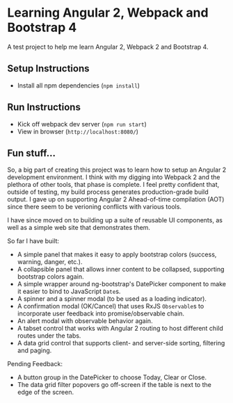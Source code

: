 # Learning Angular 2, Webpack and Bootstrap 4
A test project to help me learn Angular 2, Webpack 2 and Bootstrap 4.

## Setup Instructions
* Install all npm dependencies (`npm install`)

## Run Instructions
* Kick off webpack dev server (`npm run start`)
* View in browser (`http://localhost:8080/`)

## Fun stuff...
So, a big part of creating this project was to learn how to setup an Angular 2 development environment. I think with my digging into Webpack 2 and the plethora of other tools, that phase is complete. I feel pretty confident that, outside of testing, my build process generates production-grade build output. I gave up on supporting Angular 2 Ahead-of-time compilation (AOT) since there seem to be verioning conflicts with various tools.

I have since moved on to building up a suite of reusable UI components, as well as a simple web site that demonstrates them.

So far I have built:
- A simple panel that makes it easy to apply bootstrap colors (success, warning, danger, etc.).
- A collapsible panel that allows inner content to be collapsed, supporting bootstrap colors again.
- A simple wrapper around ng-bootstrap's DatePicker component to make it easier to bind to JavaScript `Date`s.
- A spinner and a spinner modal (to be used as a loading indicator).
- A confirmation modal (OK/Cancel) that uses RxJS `Observable`s to incorporate user feedback into promise/observable chain.
- An alert modal with observable behavior again.
- A tabset control that works with Angular 2 routing to host different child routes under the tabs.
- A data grid control that supports client- and server-side sorting, filtering and paging.

Pending Feedback:
- A button group in the DatePicker to choose Today, Clear or Close.
- The data grid filter popovers go off-screen if the table is next to the edge of the screen.
